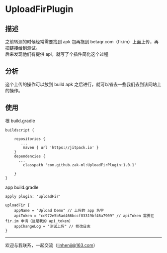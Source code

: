 # UploadFirPlugin


## 描述

之前转测的时候经常需要找到 apk 包再拖到 betaqr.com（fir.im）上面上传，再把链接给到测试。<br/>
后来发现他们有提供 api，就写了个插件简化这个过程

## 分析

这个上传的操作可以放到 build apk 之后进行，就可以省去一些我们去到该网站上的操作。

## 使用

根 build.gradle
```
buildscript {
   
    repositories {
       ...
        maven { url 'https://jitpack.io' }
    }
    dependencies {
      ...
        classpath 'com.github.zak-ml:UploadFirPlugin:1.0.1'

    }
}
```
app build.gradle
```
apply plugin: 'uploadFir'

uploadFir {
    appName = "Upload Demo" // 上传的 app 名字
    apiToken = "cc972e5b5ad466bccf83319bf46a7909" // apiToken 需要在 fir.im 申请（这是我的 api_token）
    appChangeLog = "测试上传" // 修改日志
}
```

---

欢迎与我联系，一起交流（linhenji@163.com）
